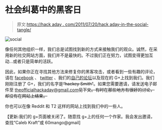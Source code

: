 # 社会纠葛中的黑客日

> 原文:[https://hack aday . com/2011/07/20/hack aday-in-the-social-tangle/](https://hackaday.com/2011/07/20/hackaday-in-the-social-tangle/)

![](../Images/4f7493f05ef475f3bb81a4e71e6f8566.png "social")

像任何其他组织一样，我们总是试图找到新的方式来接触我们的观众。诚然，在采用新的社交网站方面，我们并不是最快的。不过我们正在努力，试图变得更加互动…或者只是简单的活跃。

因此，如果你正在寻找其他方法来修复你的黑客攻击，或者看到一些有趣的评论，请在 [facebook](http://www.facebook.com/pages/Hack-a-Day/136115233068429) 、 [twitter](http://twitter.com/#!/hackaday) 、我们的[自己的论坛](http://forums.hackaday.com/)以及现在的 G+上找到我们。我们刚刚注册了 G+，我们的名字是~~“hackey Smith”~~。如果您需要邀请，请发送电子邮件至 theofficialhackaday@gmail.com~~见下文。有时在那些地方有很好的讨论，却没有在网站上结束。~~

你也可以在像 Reddit 和 T2 这样的网站上找到我们中的一些人。

【更新:我们的 g+页面被关闭了。随意找 g+上的任何一个作家。我会发出邀请，查找“Caleb Kraft”或 60mango@gmail]